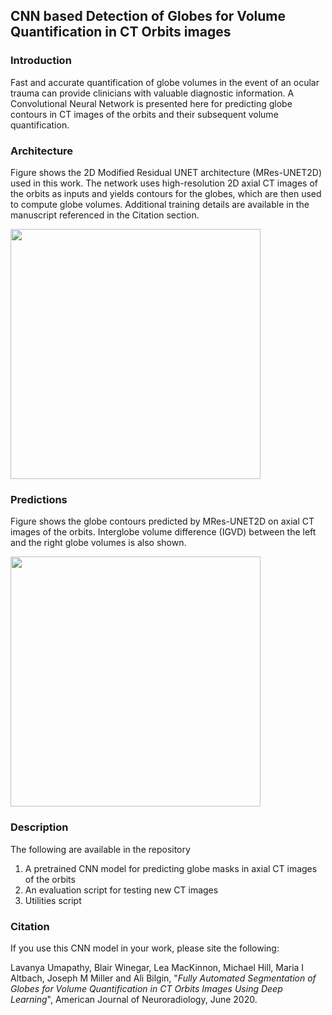 ## CNN based Detection of Globes for Volume Quantification in CT Orbits images

### Introduction
Fast and accurate quantification of globe volumes in the event of an ocular trauma can provide clinicians with valuable diagnostic information. A Convolutional Neural Network is presented here for predicting globe contours in CT images of the orbits and their subsequent volume quantification.

### Architecture
Figure shows the 2D Modified Residual UNET architecture (MRes-UNET2D) used in this work. The network uses high-resolution 2D axial CT images of the orbits as inputs and yields contours for the globes, which are then used to compute globe volumes. Additional training details are available in the manuscript referenced in the Citation section.

<img src="https://github.com/lunastra26/globe-volumes/blob/master/Images/Architecture.JPG" width="400">

### Predictions
Figure shows the globe contours predicted by MRes-UNET2D on axial CT images of the orbits. Interglobe volume difference (IGVD) between the left and the right globe volumes is also shown.  

<img src="https://github.com/lunastra26/globe-volumes/blob/master/Images/Predictions.JPG" width="400">

### Description
The following are available in the repository
1) A pretrained CNN model for predicting globe masks in axial CT images of the orbits
2) An evaluation script for testing new CT images
3) Utilities script


### Citation
If you use this CNN model in your work, please site the following:

Lavanya Umapathy, Blair Winegar, Lea MacKinnon, Michael Hill, Maria I Altbach, Joseph M Miller and Ali Bilgin, 
"*Fully Automated Segmentation of Globes for Volume Quantification in CT Orbits Images Using Deep Learning*", American Journal of Neuroradiology, June 2020.
